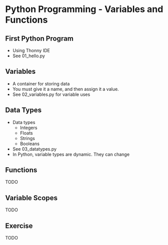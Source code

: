 # Python Programming - Variables and Functions

## First Python Program

* Using Thonny IDE
* See 01_hello.py

## Variables

* A container for storing data
* You must give it a name, and then assign it a value.
* See 02_variables.py for variable uses

## Data Types

* Data types
  * Integers
  * Floats
  * Strings
  * Booleans
* See 03_datatypes.py
* In Python, variable types are dynamic. They can change

## Functions

TODO

## Variable Scopes

TODO

## Exercise

TODO
